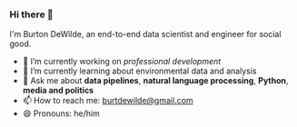 ### Hi there 👋

<!--
**bdewilde/bdewilde** is a ✨ _special_ ✨ repository because its `README.md` (this file) appears on your GitHub profile.

Here are some ideas to get you started:

- 🔭 I’m currently working on ...
- 🌱 I’m currently learning ...
- 👯 I’m looking to collaborate on ...
- 🤔 I’m looking for help with ...
- 💬 Ask me about ...
- 📫 How to reach me: ...
- 😄 Pronouns: ...
- ⚡ Fun fact: ...
-->

I'm Burton DeWilde, an end-to-end data scientist and engineer for social good.

- 🔭 I’m currently working on _professional development_
- 🌱 I’m currently learning about environmental data and analysis
- 💬 Ask me about **data pipelines**, **natural language processing**, **Python**, **media and politics**
- 📫 How to reach me: burtdewilde@gmail.com
- 😄 Pronouns: he/him
